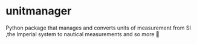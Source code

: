 # unitmanager
Python package that manages and converts units of measurement from SI ,the Imperial system to nautical measurements and so more 📖
